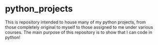 # python_projects
This is repository intended to house many of my python projects, from those completely original to myself to those assigned to me under various courses.  The main purpose of this repository is to show that I can code in python! 
